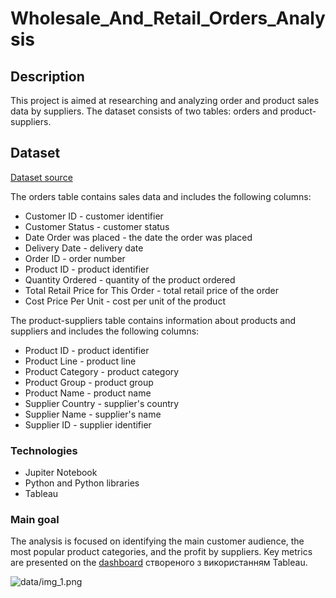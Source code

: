 # Wholesale_And_Retail_Orders_Analysis

## Description
This project is aimed at researching and analyzing order and product sales data by suppliers.
The dataset consists of two tables: orders and product-suppliers.

## Dataset
[Dataset source](https://www.kaggle.com/datasets/gabrielsantello/wholesale-and-retail-orders-dataset?select=product-supplier.csv)

The orders table contains sales data and includes the following columns:
- Customer ID - customer identifier
- Customer Status - customer status
- Date Order was placed - the date the order was placed
- Delivery Date - delivery date
- Order ID - order number
- Product ID - product identifier
- Quantity Ordered - quantity of the product ordered
- Total Retail Price for This Order - total retail price of the order
- Cost Price Per Unit - cost per unit of the product

The product-suppliers table contains information about products and suppliers and includes the following columns:
- Product ID - product identifier
- Product Line - product line
- Product Category - product category
- Product Group -  product group
- Product Name - product name
- Supplier Country - supplier's country
- Supplier Name - supplier's name
- Supplier ID - supplier identifier


### Technologies
- Jupiter Notebook
- Python and Python libraries
- Tableau


### Main goal

The analysis is focused on identifying the main customer audience, the most popular product categories, and the profit by suppliers.
Key metrics are presented on the [dashboard](https://public.tableau.com/app/profile/margarita.saman/viz/Final_project_17433381473000/Dashboard1?publish=yes) створеного з використанням Tableau.

![data/img_1.png](data/img_1.png)